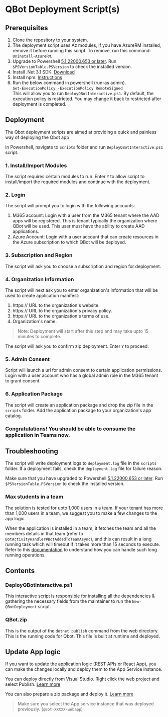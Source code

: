 # QBot Deployment Script(s)

## Prerequisites
1. Clone the repository to your system.
2. The deployment script uses Az modules, if you have AzureRM installed, remove it before running this script.
To remove, run this command: `Uninstall-AzureRM`.
3. Upgrade to Powershell [5.1.22000.653 or later](https://docs.microsoft.com/en-us/powershell/scripting/install/installing-powershell-on-windows?view=powershell-7.2). Run `$PSVersionTable.PSVersion` to check the installed version.
4. Install .Net 3.1 SDK. [Download](https://dotnet.microsoft.com/en-us/download/dotnet/3.1)
5. Install npm. [Instructions](https://docs.npmjs.com/cli/v8/configuring-npm/install)
6. Run the below command in powershell (run-as admin).</br>
`Set-ExecutionPolicy -ExecutionPolicy RemoteSigned` </br> This will allow you to run `DeployQBotInteractive.ps1`. By default, the execution policy is restricted. You may change it back to restricted after deployment is completed. 

## Deployment
The Qbot deployment scripts are aimed at providing a quick and painless way of deploying the Qbot app

In Powershell, navigate to `Scripts` folder and run `DeployQBotInteractive.ps1` script.

### 1. Install/Import Modules
The script requires certain modules to run. Enter `Y` to allow script to install/import the required modules and continue with the deployment.

### 2. Login
The script will prompt you to login with the following accounts:
1. M365 account: Login with a user from the M365 tenant where the AAD apps will be registered. This is tenant typically the organization where QBot will be used. This user must have the ability to create AAD applications.
2. Azure Account: Login with a user account that can create resources in the Azure subscription to which QBot will be deployed.

### 3. Subscription and Region
The script will ask you to choose a subscription and region for deployment.

### 4. Organization Information
The script will next ask you to enter organization's information that will be used to create application manifest:
1. https:// URL to the organization's website.
2. https:// URL to the organization's privacy policy.
3. https:// URL to the organization's terms of use.
4. Organization's name.

> Note: Deployment will start after this step and may take upto 15 minutes to complete.

The script will ask you to confirm zip deployment. Enter `Y` to proceed.

### 5. Admin Consent
Script will launch a url for admin consent to certain application permissions. Login with a user account who has a global admin role in the M365 tenant to grant consent.

### 6. Application Package
The script will create an application package and drop the zip file in the `scripts` folder. Add the application package to your organization's app catalog.

### Congratulations! You should be able to consume the application in Teams now.

## Troubleshooting
The script will write deployment logs to `deployment.log` file in the `scripts` folder. If a deployment fails, check the `deployment.log` file for failure reason.

Make sure that you have upgraded to Powershell [5.1.22000.653 or later](https://docs.microsoft.com/en-us/powershell/scripting/install/installing-powershell-on-windows?view=powershell-7.2). Run `$PSVersionTable.PSVersion` to check the installed version.

### Max students in a team
The solution is tested for upto 1,000 users in a team. If your tenant has more than 1,000 users in a team, we suggest you to make a few changes to the app logic.

When the application is installed in a team, it fetches the team and all the members details in that team (refer to `BotActivityHandler#BotAddedToTeamAsync`), and this can result in a long running task which will timeout if it takes more than 15 seconds to execute. Refer to this [documentation](https://docs.microsoft.com/en-us/azure/bot-service/bot-builder-howto-long-operations-guidance?view=azure-bot-service-4.0) to understand how you can handle such long running operations.

## Contents

### DeployQBotInteractive.ps1
This interactive script is responsible for installing all the dependencies & gathering the necessary fields from the maintainer to run the `New-QBotDeployment` script.

### QBot.zip
This is the output of the `dotnet publish` command from the web directory. This is the running code for Qbot. 
This file is built at runtime and deployed.

## Update App logic
If you want to update the application logic (REST APIs or React App), you can make the changes locally and deploy them to the App Service instance.

You can deploy directly from Visual Studio. Right click the web project and select Publish. [Learn more](https://docs.microsoft.com/en-us/troubleshoot/azure/general/web-apps-deployment-faqs)

You can also prepare a zip package and deploy it. [Learn more](https://docs.microsoft.com/en-us/azure/app-service/deploy-run-package)

> Make sure you select the App service instance that was deployed previously. (`qBot-XXXXX-webapp`)